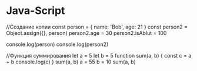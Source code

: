# Java-Script

//Создание копии 
const person = {
    name: 'Bob',
    age: 21
}
const person2 = Object.assign({}, person)
person2.age = 30
person2.isAblut = 100

console.log(person)
console.log(person2)

//Функция суммирования
let a = 5
let b = 5
function sum(a, b) {
    const c = a + b
    console.log(c) }
sum(a, b)
a = 55
b = 10
sum(a, b)

